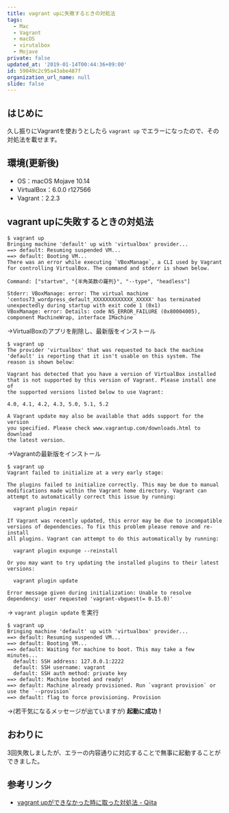 ```yaml
---
title: vagrant upに失敗するときの対処法
tags:
  - Mac
  - Vagrant
  - macOS
  - virutalbox
  - Mojave
private: false
updated_at: '2019-01-14T00:44:36+09:00'
id: 59049c2c95a43abe487f
organization_url_name: null
slide: false
---
```

## はじめに

久し振りにVagrantを使おうとしたら `vagrant up` でエラーになったので、その対処法を載せます。

## 環境(更新後)

- OS：macOS Mojave 10.14
- VirtualBox：6.0.0 r127566
- Vagrant：2.2.3

## vagrant upに失敗するときの対処法

```shell-session
$ vagrant up
Bringing machine 'default' up with 'virtualbox' provider...
==> default: Resuming suspended VM...
==> default: Booting VM...
There was an error while executing `VBoxManage`, a CLI used by Vagrant
for controlling VirtualBox. The command and stderr is shown below.

Command: ["startvm", "{半角英数の羅列}", "--type", "headless"]

Stderr: VBoxManage: error: The virtual machine 'centos73_wordpress_default_XXXXXXXXXXXXX_XXXXX' has terminated unexpectedly during startup with exit code 1 (0x1)
VBoxManage: error: Details: code NS_ERROR_FAILURE (0x80004005), component MachineWrap, interface IMachine
```

→VirtualBoxのアプリを削除し、最新版をインストール

```shell-session
$ vagrant up
The provider 'virtualbox' that was requested to back the machine
'default' is reporting that it isn't usable on this system. The
reason is shown below:

Vagrant has detected that you have a version of VirtualBox installed
that is not supported by this version of Vagrant. Please install one of
the supported versions listed below to use Vagrant:

4.0, 4.1, 4.2, 4.3, 5.0, 5.1, 5.2

A Vagrant update may also be available that adds support for the version
you specified. Please check www.vagrantup.com/downloads.html to download
the latest version.
```

→Vagrantの最新版をインストール

```shell-session
$ vagrant up
Vagrant failed to initialize at a very early stage:

The plugins failed to initialize correctly. This may be due to manual
modifications made within the Vagrant home directory. Vagrant can
attempt to automatically correct this issue by running:

  vagrant plugin repair

If Vagrant was recently updated, this error may be due to incompatible
versions of dependencies. To fix this problem please remove and re-install
all plugins. Vagrant can attempt to do this automatically by running:

  vagrant plugin expunge --reinstall

Or you may want to try updating the installed plugins to their latest
versions:

  vagrant plugin update

Error message given during initialization: Unable to resolve dependency: user requested 'vagrant-vbguest(= 0.15.0)'
```

→ `vagrant plugin update` を実行

```shell-session
$ vagrant up
Bringing machine 'default' up with 'virtualbox' provider...
==> default: Resuming suspended VM...
==> default: Booting VM...
==> default: Waiting for machine to boot. This may take a few minutes...
  default: SSH address: 127.0.0.1:2222
  default: SSH username: vagrant
  default: SSH auth method: private key
==> default: Machine booted and ready!
==> default: Machine already provisioned. Run `vagrant provision` or use the `--provision`
==> default: flag to force provisioning. Provision
```

→(若干気になるメッセージが出ていますが) __起動に成功！__

## おわりに

3回失敗しましたが、エラーの内容通りに対応することで無事に起動することができました。

## 参考リンク

- [vagrant upができなかった時に取った対処法 - Qiita](https://qiita.com/hiroki5123/items/445b381fc875cd1bca98)
